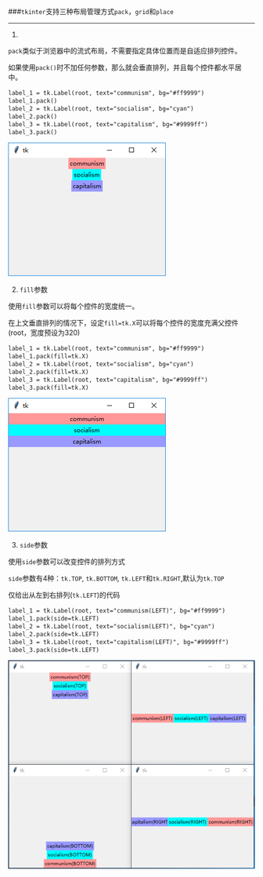 ###`tkinter`支持三种布局管理方式`pack`，`grid`和`place`

---------------------

1.

`pack`类似于浏览器中的流式布局，不需要指定具体位置而是自适应排列控件。

如果使用`pack()`时不加任何参数，那么就会垂直排列，并且每个控件都水平居中。

    label_1 = tk.Label(root, text="communism", bg="#ff9999")
    label_1.pack()
    label_2 = tk.Label(root, text="socialism", bg="cyan")
    label_2.pack()
    label_3 = tk.Label(root, text="capitalism", bg="#9999ff")
    label_3.pack()

![](static/d2b9da6d207cdd35b48e27d39708eb77.png)


2. `fill`参数

使用`fill`参数可以将每个控件的宽度统一。

在上文垂直排列的情况下，设定`fill=tk.X`可以将每个控件的宽度充满父控件(root，宽度预设为320)

    label_1 = tk.Label(root, text="communism", bg="#ff9999")
    label_1.pack(fill=tk.X)
    label_2 = tk.Label(root, text="socialism", bg="cyan")
    label_2.pack(fill=tk.X)
    label_3 = tk.Label(root, text="capitalism", bg="#9999ff")
    label_3.pack(fill=tk.X)

![](static/459007b6ab6ad5127cdf7b7822dab9bf.png)

3. `side`参数

使用`side`参数可以改变控件的排列方式

`side`参数有4种：`tk.TOP`, `tk.BOTTOM`, `tk.LEFT`和`tk.RIGHT`,默认为`tk.TOP`

仅给出从左到右排列(`tk.LEFT`)的代码

    label_1 = tk.Label(root, text="communism(LEFT)", bg="#ff9999")
    label_1.pack(side=tk.LEFT)
    label_2 = tk.Label(root, text="socialism(LEFT)", bg="cyan")
    label_2.pack(side=tk.LEFT)
    label_3 = tk.Label(root, text="capitalism(LEFT)", bg="#9999ff")
    label_3.pack(side=tk.LEFT)
    
![](static/defb494020769e29640c40d95bc0a06e.png)





